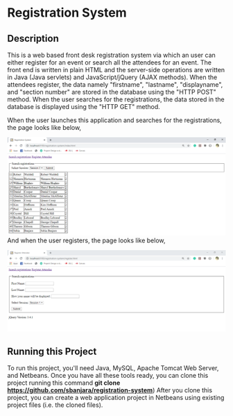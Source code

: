 # Registration System
## Description
  This is a web based front desk registration system via which an user can either register for an event or search all the attendees
  for an event. The front end is written in plain HTML and the server-side operations are written in Java (Java servlets) and JavaScript/jQuery (AJAX methods). When the attendees register, the data namely "firstname", "lastname", "displayname", and "section number" are stored in the database using the "HTTP POST" method. When the user searches for the registrations, the data stored in the database is displayed using the "HTTP GET" method.
  
  When the user launches this application and searches for the registrations, the page looks like below,
  
  ![picture](registration1.PNG)
  And when the user registers, the page looks like below,
  
  ![picture](registration2.PNG)
  
## Running this Project
   To run this project, you'll need Java, MySQL, Apache Tomcat Web Server, and Netbeans. Once you have all these tools ready, you can clone this project running this command
            **git clone https://github.com/sbanjara/registration-system**)
   After you clone this project, you can create a web application project in Netbeans using existing project files (i.e. the cloned files).
